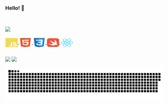 ### Hello! 👋
<br>
<br>
 <div>
  <a href="https://github.com/lihmooura">
  
  <img height="120em" src="https://github-readme-stats.vercel.app/api/top-langs/?username=lihmooura&layout=compact&langs_count=7&theme=dracula"/>
     </div>
   <div style="display: inline_block"><br>
   <img align="center" alt="JS" height="30" width="40" src="https://raw.githubusercontent.com/devicons/devicon/master/icons/javascript/javascript-plain.svg">
   <img align="center" alt="HTML" height="30" width="40" src="https://raw.githubusercontent.com/devicons/devicon/master/icons/html5/html5-original.svg">
  <img align="center" alt="CSS" height="30" width="40" src="https://raw.githubusercontent.com/devicons/devicon/master/icons/css3/css3-original.svg">
  <img align="center" alt="Swift" height="30" width="40" src="https://raw.githubusercontent.com/devicons/devicon/master/icons/swift/swift-original.svg">
   <img align="center" alt="React" height="30" width="40" src="https://raw.githubusercontent.com/devicons/devicon/master/icons/react/react-original.svg">
</div>
  
  ##
 
<div> 
 
  <a href = "mailto:lihmooura@gmail.com"><img src="https://img.shields.io/badge/-Gmail-%23333?style=for-the-badge&logo=gmail&logoColor=white" target="_blank"></a>
  <a href="https://www.linkedin.com/in/elisiane-moura-silva-melo-80a9031a1/" target="_blank"><img src="https://img.shields.io/badge/-LinkedIn-%230077B5?style=for-the-badge&logo=linkedin&logoColor=white" target="_blank"></a> 
 
  ![Snake animation](https://github.com/lihmooura/lihmooura/blob/output/github-contribution-grid-snake.svg)
 
</div>
